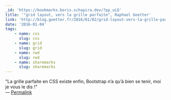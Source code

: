 ```yaml
---
_id: 'https://bookmarks.boris.schapira.dev/?pp_uLQ'
title: '"grid layout, vers la grille parfaite", Raphael Goetter'
link: 'http://blog.goetter.fr/2016/01/02/grid-layout-vers-la-grille-parfaite/'
date: '2016-01-04'
tags:
    - name: css
      slug: css
    - name: grid
      slug: grid
    - name: rwd
      slug: rwd
    - name: sharemarks
      slug: sharemarks
---
```


&quot;La grille parfaite en CSS existe enfin, Bootstrap n’a qu’à bien se tenir,
moi je vous le dis !&quot; <br>&#8212;
<a href="https://bookmarks.boris.schapira.dev/?pp_uLQ" title="Permalink">Permalink</a>

